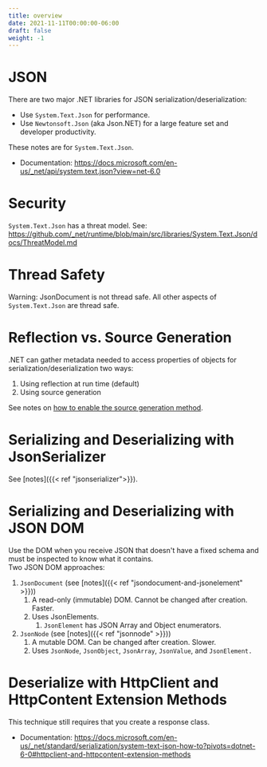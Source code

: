 ```yaml
---
title: overview
date: 2021-11-11T00:00:00-06:00
draft: false
weight: -1
---
```


# JSON
There are two major .NET libraries for JSON serialization/deserialization:
- Use `System.Text.Json` for performance.  
- Use `Newtonsoft.Json` (aka Json.NET) for a large feature set and developer productivity.  

These notes are for `System.Text.Json`.
- Documentation: https://docs.microsoft.com/en-us/_net/api/system.text.json?view=net-6.0

# Security
`System.Text.Json` has a threat model.  See: https://github.com/_net/runtime/blob/main/src/libraries/System.Text.Json/docs/ThreatModel.md

# Thread Safety
<r>Warning</r>: JsonDocument is not thread safe.  All other aspects of `System.Text.Json` are thread safe.

# Reflection vs. Source Generation
.NET can gather metadata needed to access properties of objects for serialization/deserialization two ways:
1. Using reflection at run time (default)
2. Using source generation

See notes on [how to enable the source generation method](https://learn.microsoft.com/en-us/_net/standard/serialization/system-text-json/source-generation-modes?pivots=dotnet-7-0).

# Serializing and Deserializing with JsonSerializer
See [notes]({{< ref "jsonserializer">}}).

# Serializing and Deserializing with JSON DOM
Use the DOM when you receive JSON that doesn't have a fixed schema and must be inspected to know what it contains.  
Two JSON DOM approaches:  
1.  `JsonDocument` (see [notes]({{< ref "jsondocument-and-jsonelement" >}}))
    1.  A read-only (immutable) DOM. Cannot be changed after creation. Faster.
    2.  Uses JsonElements.
        1.  `JsonElement` has JSON Array and Object enumerators.
2.  `JsonNode` (see [notes]({{< ref "jsonnode" >}}))
    1.  A mutable DOM. Can be changed after creation. Slower.
    2.  Uses `JsonNode`, `JsonObject`, `JsonArray`, `JsonValue`, and `JsonElement.`

# Deserialize with HttpClient and HttpContent Extension Methods
This technique still requires that you create a response class.
- Documentation: https://docs.microsoft.com/en-us/_net/standard/serialization/system-text-json-how-to?pivots=dotnet-6-0#httpclient-and-httpcontent-extension-methods
